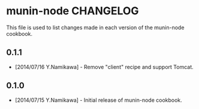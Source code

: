 munin-node CHANGELOG
=============================

This file is used to list changes made in each version of the munin-node cookbook.

0.1.1
-----
- [2014/07/16 Y.Namikawa] - Remove "client" recipe and support Tomcat.

0.1.0
-----
- [2014/07/15 Y.Namikawa] - Initial release of munin-node cookbook.

